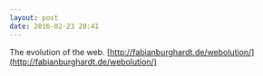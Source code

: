 ```yaml
---
layout: post
date: 2016-02-23 20:41
---
```

The evolution of the web. [http://fabianburghardt.de/webolution/](http://fabianburghardt.de/webolution/)
